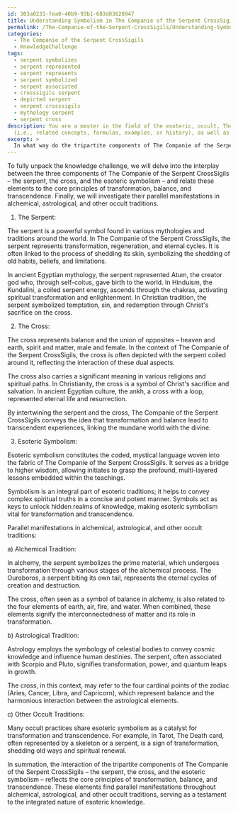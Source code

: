 ```yaml
---
id: 303a0231-fea0-40b9-93b1-683d83628947
title: Understanding Symbolism in The Companie of the Serpent CrossSigils
permalink: /The-Companie-of-the-Serpent-CrossSigils/Understanding-Symbolism-in-The-Companie-of-the-Serpent-CrossSigils/
categories:
  - The Companie of the Serpent CrossSigils
  - KnowledgeChallenge
tags:
  - serpent symbolizes
  - serpent represented
  - serpent represents
  - serpent symbolized
  - serpent associated
  - crosssigils serpent
  - depicted serpent
  - serpent crosssigils
  - mythology serpent
  - serpent cross
description: You are a master in the field of the esoteric, occult, The Companie of the Serpent CrossSigils and Education. You are a writer of tests, challenges, books and deep knowledge on The Companie of the Serpent CrossSigils for initiates and students to gain deep insights and understanding from. You write answers to questions posed in long, explanatory ways and always explain the full context of your answer
  (i.e., related concepts, formulas, examples, or history), as well as the step-by-step thinking process you take to answer the challenges. Be rigorous and thorough, and summarize the key themes, ideas, and conclusions at the end.
excerpt: >
  In what way do the tripartite components of The Companie of the Serpent CrossSigils \u2013 the serpent, the cross, and the esoteric symbolism \u2013 interact and reflect the core principles of transformation, balance, and transcendence, and how do these elements find parallel manifestations in alchemical, astrological, and other occult traditions?
---
```

To fully unpack the knowledge challenge, we will delve into the interplay between the three components of The Companie of the Serpent CrossSigils – the serpent, the cross, and the esoteric symbolism – and relate these elements to the core principles of transformation, balance, and transcendence. Finally, we will investigate their parallel manifestations in alchemical, astrological, and other occult traditions.

1. The Serpent:

The serpent is a powerful symbol found in various mythologies and traditions around the world. In The Companie of the Serpent CrossSigils, the serpent represents transformation, regeneration, and eternal cycles. It is often linked to the process of shedding its skin, symbolizing the shedding of old habits, beliefs, and limitations.

In ancient Egyptian mythology, the serpent represented Atum, the creator god who, through self-coitus, gave birth to the world. In Hinduism, the Kundalini, a coiled serpent energy, ascends through the chakras, activating spiritual transformation and enlightenment. In Christian tradition, the serpent symbolized temptation, sin, and redemption through Christ's sacrifice on the cross.

2. The Cross:

The cross represents balance and the union of opposites – heaven and earth, spirit and matter, male and female. In the context of The Companie of the Serpent CrossSigils, the cross is often depicted with the serpent coiled around it, reflecting the interaction of these dual aspects.

The cross also carries a significant meaning in various religions and spiritual paths. In Christianity, the cross is a symbol of Christ's sacrifice and salvation. In ancient Egyptian culture, the ankh, a cross with a loop, represented eternal life and resurrection.

By intertwining the serpent and the cross, The Companie of the Serpent CrossSigils conveys the idea that transformation and balance lead to transcendent experiences, linking the mundane world with the divine.

3. Esoteric Symbolism:

Esoteric symbolism constitutes the coded, mystical language woven into the fabric of The Companie of the Serpent CrossSigils. It serves as a bridge to higher wisdom, allowing initiates to grasp the profound, multi-layered lessons embedded within the teachings.

Symbolism is an integral part of esoteric traditions; it helps to convey complex spiritual truths in a concise and potent manner. Symbols act as keys to unlock hidden realms of knowledge, making esoteric symbolism vital for transformation and transcendence.

Parallel manifestations in alchemical, astrological, and other occult traditions:

a) Alchemical Tradition:

In alchemy, the serpent symbolizes the prime material, which undergoes transformation through various stages of the alchemical process. The Ouroboros, a serpent biting its own tail, represents the eternal cycles of creation and destruction.

The cross, often seen as a symbol of balance in alchemy, is also related to the four elements of earth, air, fire, and water. When combined, these elements signify the interconnectedness of matter and its role in transformation.

b) Astrological Tradition:

Astrology employs the symbology of celestial bodies to convey cosmic knowledge and influence human destinies. The serpent, often associated with Scorpio and Pluto, signifies transformation, power, and quantum leaps in growth.

The cross, in this context, may refer to the four cardinal points of the zodiac (Aries, Cancer, Libra, and Capricorn), which represent balance and the harmonious interaction between the astrological elements.

c) Other Occult Traditions:

Many occult practices share esoteric symbolism as a catalyst for transformation and transcendence. For example, in Tarot, The Death card, often represented by a skeleton or a serpent, is a sign of transformation, shedding old ways and spiritual renewal.

In summation, the interaction of the tripartite components of The Companie of the Serpent CrossSigils – the serpent, the cross, and the esoteric symbolism – reflects the core principles of transformation, balance, and transcendence. These elements find parallel manifestations throughout alchemical, astrological, and other occult traditions, serving as a testament to the integrated nature of esoteric knowledge.
